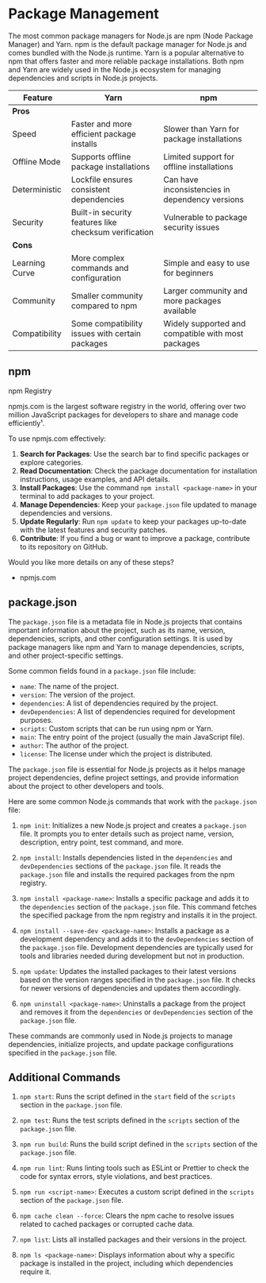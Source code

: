 # Package Management

The most common package managers for Node.js are npm (Node Package Manager) and Yarn. npm is the default package manager for Node.js and comes bundled with the Node.js runtime. Yarn is a popular alternative to npm that offers faster and more reliable package installations. Both npm and Yarn are widely used in the Node.js ecosystem for managing dependencies and scripts in Node.js projects.

| Feature       | Yarn                                      | npm                                       |
|---------------|-------------------------------------------|-------------------------------------------|
| **Pros**      |                                           |                                           |
| Speed         | Faster and more efficient package installs| Slower than Yarn for package installations|
| Offline Mode  | Supports offline package installations    | Limited support for offline installations  |
| Deterministic | Lockfile ensures consistent dependencies  | Can have inconsistencies in dependency versions |
| Security      | Built-in security features like checksum verification | Vulnerable to package security issues |
| **Cons**      |                                           |                                           |
| Learning Curve| More complex commands and configuration   | Simple and easy to use for beginners      |
| Community     | Smaller community compared to npm         | Larger community and more packages available |
| Compatibility | Some compatibility issues with certain packages | Widely supported and compatible with most packages |

## npm

npm Registry

npmjs.com is the largest software registry in the world, offering over two million JavaScript packages for developers to share and manage code efficiently¹.

To use npmjs.com effectively:

1. **Search for Packages**: Use the search bar to find specific packages or explore categories.
2. **Read Documentation**: Check the package documentation for installation instructions, usage examples, and API details.
3. **Install Packages**: Use the command `npm install <package-name>` in your terminal to add packages to your project.
4. **Manage Dependencies**: Keep your `package.json` file updated to manage dependencies and versions.
5. **Update Regularly**: Run `npm update` to keep your packages up-to-date with the latest features and security patches.
6. **Contribute**: If you find a bug or want to improve a package, contribute to its repository on GitHub.

Would you like more details on any of these steps?

- npmjs.com

## package.json

The `package.json` file is a metadata file in Node.js projects that contains important information about the project, such as its name, version, dependencies, scripts, and other configuration settings. It is used by package managers like npm and Yarn to manage dependencies, scripts, and other project-specific settings.

Some common fields found in a `package.json` file include:

- `name`: The name of the project.
- `version`: The version of the project.
- `dependencies`: A list of dependencies required by the project.
- `devDependencies`: A list of dependencies required for development purposes.
- `scripts`: Custom scripts that can be run using npm or Yarn.
- `main`: The entry point of the project (usually the main JavaScript file).
- `author`: The author of the project.
- `license`: The license under which the project is distributed.

The `package.json` file is essential for Node.js projects as it helps manage project dependencies, define project settings, and provide information about the project to other developers and tools.

Here are some common Node.js commands that work with the `package.json` file:

1. `npm init`: Initializes a new Node.js project and creates a `package.json` file. It prompts you to enter details such as project name, version, description, entry point, test command, and more.

2. `npm install`: Installs dependencies listed in the `dependencies` and `devDependencies` sections of the `package.json` file. It reads the `package.json` file and installs the required packages from the npm registry.

3. `npm install <package-name>`: Installs a specific package and adds it to the `dependencies` section of the `package.json` file. This command fetches the specified package from the npm registry and installs it in the project.

4. `npm install --save-dev <package-name>`: Installs a package as a development dependency and adds it to the `devDependencies` section of the `package.json` file. Development dependencies are typically used for tools and libraries needed during development but not in production.

5. `npm update`: Updates the installed packages to their latest versions based on the version ranges specified in the `package.json` file. It checks for newer versions of dependencies and updates them accordingly.

6. `npm uninstall <package-name>`: Uninstalls a package from the project and removes it from the `dependencies` or `devDependencies` section of the `package.json` file.

These commands are commonly used in Node.js projects to manage dependencies, initialize projects, and update package configurations specified in the `package.json` file.

## Additional Commands

1. `npm start`: Runs the script defined in the `start` field of the `scripts` section in the `package.json` file.

2. `npm test`: Runs the test scripts defined in the `scripts` section of the `package.json` file.

3. `npm run build`: Runs the build script defined in the `scripts` section of the `package.json` file.

4. `npm run lint`: Runs linting tools such as ESLint or Prettier to check the code for syntax errors, style violations, and best practices.

5. `npm run <script-name>`: Executes a custom script defined in the `scripts` section of the `package.json` file.

6. `npm cache clean --force`: Clears the npm cache to resolve issues related to cached packages or corrupted cache data.

7. `npm list`: Lists all installed packages and their versions in the project.

8. `npm ls <package-name>`: Displays information about why a specific package is installed in the project, including which dependencies require it.
